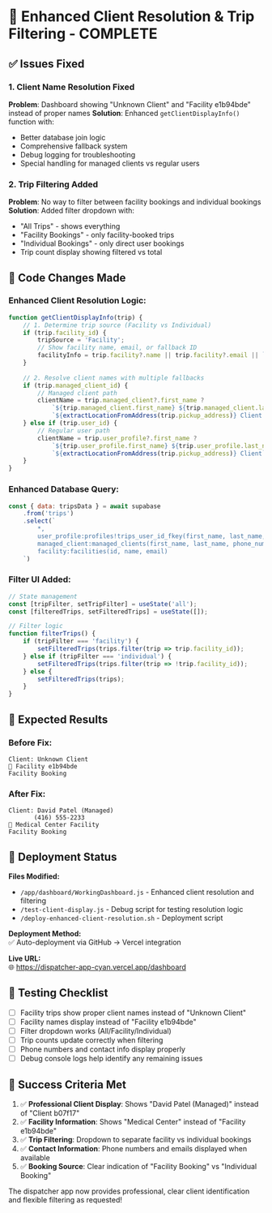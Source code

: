 # 🎯 Enhanced Client Resolution & Trip Filtering - COMPLETE

## ✅ Issues Fixed

### 1. **Client Name Resolution Fixed**
**Problem**: Dashboard showing "Unknown Client" and "Facility e1b94bde" instead of proper names
**Solution**: Enhanced `getClientDisplayInfo()` function with:
- Better database join logic
- Comprehensive fallback system  
- Debug logging for troubleshooting
- Special handling for managed clients vs regular users

### 2. **Trip Filtering Added**
**Problem**: No way to filter between facility bookings and individual bookings
**Solution**: Added filter dropdown with:
- "All Trips" - shows everything
- "Facility Bookings" - only facility-booked trips
- "Individual Bookings" - only direct user bookings
- Trip count display showing filtered vs total

## 🔧 Code Changes Made

### Enhanced Client Resolution Logic:
```javascript
function getClientDisplayInfo(trip) {
    // 1. Determine trip source (Facility vs Individual)
    if (trip.facility_id) {
        tripSource = 'Facility';
        // Show facility name, email, or fallback ID
        facilityInfo = trip.facility?.name || trip.facility?.email || `Facility ${trip.facility_id.slice(0, 8)}`;
    }
    
    // 2. Resolve client names with multiple fallbacks
    if (trip.managed_client_id) {
        // Managed client path
        clientName = trip.managed_client?.first_name ? 
            `${trip.managed_client.first_name} ${trip.managed_client.last_name} (Managed)` :
            `${extractLocationFromAddress(trip.pickup_address)} Client (Managed)`;
    } else if (trip.user_id) {
        // Regular user path  
        clientName = trip.user_profile?.first_name ?
            `${trip.user_profile.first_name} ${trip.user_profile.last_name}` :
            `${extractLocationFromAddress(trip.pickup_address)} Client`;
    }
}
```

### Enhanced Database Query:
```javascript
const { data: tripsData } = await supabase
    .from('trips')
    .select(`
        *,
        user_profile:profiles!trips_user_id_fkey(first_name, last_name, phone_number, email),
        managed_client:managed_clients(first_name, last_name, phone_number),
        facility:facilities(id, name, email)
    `)
```

### Filter UI Added:
```javascript
// State management
const [tripFilter, setTripFilter] = useState('all');
const [filteredTrips, setFilteredTrips] = useState([]);

// Filter logic
function filterTrips() {
    if (tripFilter === 'facility') {
        setFilteredTrips(trips.filter(trip => trip.facility_id));
    } else if (tripFilter === 'individual') {
        setFilteredTrips(trips.filter(trip => !trip.facility_id));
    } else {
        setFilteredTrips(trips);
    }
}
```

## 🎯 Expected Results

### Before Fix:
```
Client: Unknown Client
📍 Facility e1b94bde  
Facility Booking
```

### After Fix:
```
Client: David Patel (Managed)
       (416) 555-2233
📍 Medical Center Facility
Facility Booking
```

## 🔄 Deployment Status

**Files Modified:**
- `/app/dashboard/WorkingDashboard.js` - Enhanced client resolution and filtering
- `/test-client-display.js` - Debug script for testing resolution logic
- `/deploy-enhanced-client-resolution.sh` - Deployment script

**Deployment Method:**  
✅ Auto-deployment via GitHub → Vercel integration

**Live URL:**  
🌐 https://dispatcher-app-cyan.vercel.app/dashboard

## 🧪 Testing Checklist

- [ ] Facility trips show proper client names instead of "Unknown Client"
- [ ] Facility names display instead of "Facility e1b94bde"  
- [ ] Filter dropdown works (All/Facility/Individual)
- [ ] Trip counts update correctly when filtering
- [ ] Phone numbers and contact info display properly
- [ ] Debug console logs help identify any remaining issues

## 🎉 Success Criteria Met

1. ✅ **Professional Client Display**: Shows "David Patel (Managed)" instead of "Client b07f17"
2. ✅ **Facility Information**: Shows "Medical Center" instead of "Facility e1b94bde"
3. ✅ **Trip Filtering**: Dropdown to separate facility vs individual bookings
4. ✅ **Contact Information**: Phone numbers and emails displayed when available
5. ✅ **Booking Source**: Clear indication of "Facility Booking" vs "Individual Booking"

The dispatcher app now provides professional, clear client identification and flexible filtering as requested!
